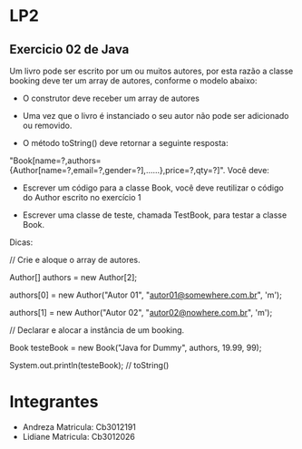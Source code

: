 # LP2
## Exercicio 02 de Java 

Um livro pode ser escrito por um ou muitos autores, por esta razão a classe booking
deve ter um array de autores, conforme o modelo abaixo:

- O construtor deve receber um array de autores

- Uma vez que o livro é instanciado o seu autor não pode ser adicionado ou removido.

- O método toString() deve retornar a seguinte resposta:

"Book[name=?,authors={Author[name=?,email=?,gender=?],......},price=?,qty=?]".
Você deve:

- Escrever um código para a classe Book, você deve reutilizar o código do Author
escrito no exercício 1

- Escrever uma classe de teste, chamada TestBook, para testar a classe Book.

Dicas:

// Crie e aloque o array de autores.

Author[] authors = new Author[2];

authors[0] = new Author("Autor 01", "autor01@somewhere.com.br", 'm');

authors[1] = new Author("Autor 02", "autor02@nowhere.com.br", 'm');

// Declarar e alocar a instância de um booking.

Book testeBook = new Book("Java for Dummy", authors, 19.99, 99);

System.out.println(testeBook); // toString()

# Integrantes 
- Andreza   Matricula: Cb3012191
- Lidiane   Matricula: Cb3012026